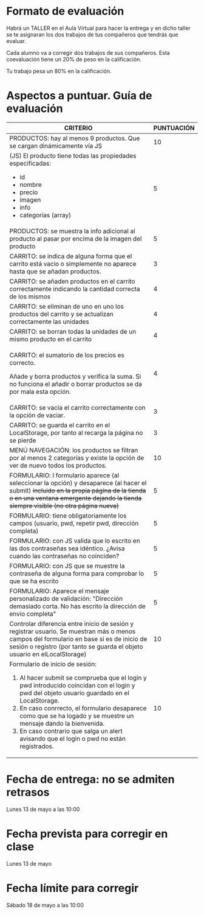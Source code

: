 # Formato de evaluación

Habrá un TALLER en el Aula Virtual para hacer la entrega y en dicho taller se te asignaran los dos trabajos de tus compañeros que tendrás que evaluar.

Cada alumno va a corregir dos trabajos de sus compañeros. Esta coevaluación tiene un 20% de peso en la calificación.

Tu trabajo pesa un 80% en la calificación.


# Aspectos a puntuar. Guía de evaluación

<table>
  <thead>
    <tr>
      <th>CRITERIO</th>
      <th>PUNTUACIÓN</th>
    </tr>
  </thead>
  <tbody>
    <tr>
      <td>PRODUCTOS: hay al menos 9 productos. Que se cargan dinámicamente vía JS</td>
      <td>10</td>
    </tr>
    <tr>
      <td>(JS) El producto tiene todas las propiedades especificadas:
        <ul>
          <li>id</li>
          <li>nombre</li>
          <li>precio</li>
          <li>imagen</li>
          <li>info</li>
          <li>categorías (array)</li>
        </ul>
      <td>5</td>
    </tr>
    <tr>
      <td>PRODUCTOS: se muestra la info adicional al producto al pasar por encima de la imagen del producto</td>
      <td>5</td>
    </tr>
    <tr>
      <td>CARRITO: se indica de alguna forma que el carrito está vacío o simplemente no aparece hasta que se añadan productos.</td>
      <td>3</td>
    </tr>
    <tr>
      <td>CARRITO: se añaden productos en el carrito correctamente indicando la cantidad correcta de los mismos</td>
      <td>4</td>
    </tr>
    <tr>
      <td>CARRITO: se eliminan de uno en uno los productos del carrito y se actualizan correctamente las unidades</td>
      <td>4</td>
    </tr>
    <tr>
      <td>CARRITO: se borran todas la unidades de un mismo producto en el carrito</td>
      <td>4</td>
    </tr>
    <tr>
      <td><p>CARRITO: el sumatorio de los precios es correcto.</p><p>Añade y borra productos y verifica la suma. Si no funciona el añadir o borrar productos se da por mala esta opción.</p></td>
      <td>4</td>
    </tr>
    <tr>
      <td>CARRITO: se vacía el carrito correctamente con la opción de vaciar.</td>
      <td>3</td>
    </tr>
    <tr>
      <td>CARRITO: se guarda el carrito en el LocalStorage, por tanto al recarga la página no se pierde</td>
      <td>3</td>
    </tr>
    <tr>
      <td>MENÚ NAVEGACIÓN: los productos se filtran por al menos 2 categorías y existe la opción de ver de nuevo todos los productos.</td>
      <td>10</td>
    </tr>
    <tr>
      <td>FORMULARIO: l formulario aparece (al seleccionar la opción) y desaparece (al hacer el submit) 
      <del>
      incluido en la propia página de la tienda o en una ventana emergente dejando la tienda siempre visible (no otra página nueva)</del></td>
      <td>5</td>
    </tr>
    <tr>
      <td>FORMULARIO: tiene obligatoriamente los campos (usuario, pwd, repetir pwd, dirección completa)</td>
      <td>5</td>
    </tr>
    <tr>
      <td>FORMULARIO: con JS valida que lo escrito en las dos contraseñas sea idéntico. ¿Avisa cuando las contraseñas no coinciden?</td>
      <td>5</td>
    </tr>
    <tr>
      <td>FORMULARIO: con JS que se muestre la contraseña de alguna forma para comprobar lo que se ha escrito</td>
      <td>5</td>
    </tr>    
    <tr>
      <td>FORMULARIO: Aparece el mensaje personalizado de validación: "Dirección demasiado corta. No has escrito la dirección de envío completa"</td>
      <td>5</td>
    </tr>
    <tr>
      <td>Controlar diferencia entre inicio de sesión y registrar usuario. Se muestran más o menos campos del formulario en base si es de inicio de sesión o registro (por tanto se guarda el objeto usuario en elLocalStorage)</td>
      <td>10</td>
    </tr>
    <tr>
      <td>Formulario de inicio de sesión:
          <ol>
            <li>Al hacer submit se comprueba que el login y pwd introducido coincidan con el login y pwd del objeto usuario guardado en el LocalStorage.</li>
            <li>En caso conrrecto, el formulario desaparece como que se ha logado y se muestre un mensaje dando la bienvenida.</li>
            <li>En caso contrario que salga un alert avisando que el login o pwd no están registrados.</li>
      </td>
      <td>10</td>
    </tr>
    
  </tbody>
</table>

# Fecha de entrega: no se admiten retrasos
Lunes 13 de mayo a las 10:00

# Fecha prevista para corregir en clase
Lunes 13 de mayo

# Fecha límite para corregir
Sábado 18 de mayo a las 10:00

